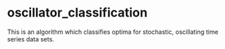 # oscillator_classification
This is an algorithm which classifies optima for stochastic, oscillating time series data sets. 
